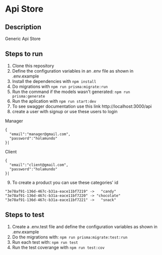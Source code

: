 # Api Store

## Description

Generic Api Store

## Steps to run

1. Clone this repository
2. Define the configuration variables in an .env file as shown in .env.example
3. Install the dependencies with `npm install`
4. Do migrations with `npm run prisma:migrate:run`
5. Run the command if the models wasn't generated: `npm run prisma:generate`
6. Run the aplication with `npm run start:dev`
7. To see swagger documentation use this link http://localhost:3000/api
8. create a user with signup or use these users to login

Manager

```
{
  "email":"manager@gmail.com",
  "password":"holamundo"
}|
```

Client

```
{
  "email":"client@gmail.com",
  "password":"holamundo"
}|
```

9. To create a product you can use these categories' id

```
"3e78af91-136d-467c-b31a-eace11bf7219" ->	"candy"
"3e78af91-136d-467c-b31a-eace11bf7220" -> "chocolate"
"3e78af91-136d-467c-b31a-eace11bf7221" ->	"snack"
```

## Steps to test

1. Create a .env.test file and define the configuration variables as shown in .env.example
2. Do the migrations with: `npm run prisma:migrate:test:run`
3. Run each test with: `npm run test`
4. Run the test coverange with `npm run test:cov`
